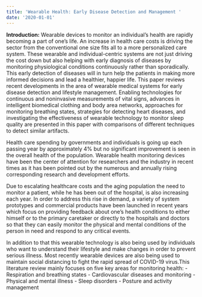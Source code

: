 ```yaml
---
title: 'Wearable Health: Early Disease Detection and Management '
date: '2020-01-01'
---
```

**Introduction:**
Wearable devices to monitor an individual’s health are rapidly becoming a part of one’s life. An increase in health care costs is driving the sector from the conventional one size fits all to a more personalized care system. These wearable and individual-centric systems are not just driving the cost down but also helping with early diagnosis of diseases by monitoring physiological conditions continuously rather than sporadically. This early detection of diseases will in turn help the patients in making more informed decisions and lead a healthier, happier life. This paper reviews recent developments in the area of wearable medical systems for early disease detection and lifestyle management. Enabling technologies for continuous and noninvasive measurements of vital signs, advances in intelligent biomedical clothing and body area networks, approaches for monitoring breathing states, strategies for detecting heart diseases, and investigating the effectiveness of wearable technology to monitor sleep quality are presented in this paper with comparisons of different techniques to detect similar artifacts.

Health care spending by governments and individuals is going up each passing year by approximately 4% but no significant improvement is seen in the overall health of the population. Wearable health monitoring devices have been the center of attention for researchers and the industry in recent times as it has been pointed out by the numerous and annually rising corresponding research and development efforts. 

Due to escalating healthcare costs and the aging population the need to monitor a patient, while he has been out of the hospital, is also increasing each year. In order to address this rise in demand, a variety of system prototypes and commercial products have been launched in recent years which focus on providing feedback about one’s health conditions to either himself or to the primary caretaker or directly to the hospitals and doctors so that they can easily monitor the physical and mental conditions of the person in need and respond to any critical events.

In addition to that this wearable technology is also being used by individuals who want to understand their lifestyle and make changes in order to prevent serious illness. Most recently wearable devices are also being used to maintain social distancing to fight the rapid spread of COVID-19 virus.This literature review mainly focuses on five key areas for monitoring health: - Respiration and breathing states - Cardiovascular diseases and monitoring  - Physical and mental illness  - Sleep disorders - Posture and activity management